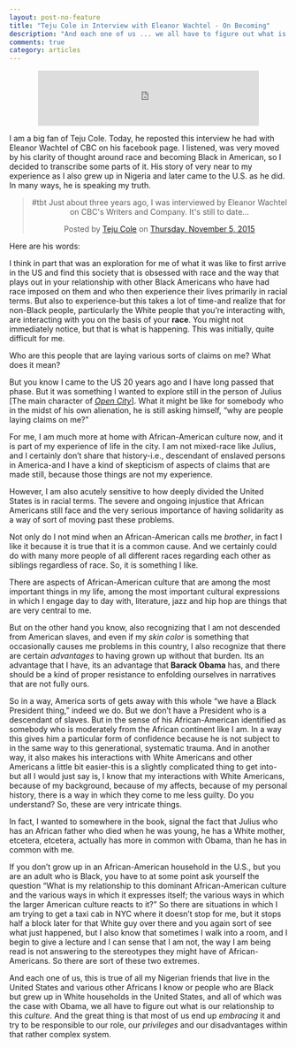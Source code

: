 ```yaml
---
layout: post-no-feature
title: "Teju Cole in Interview with Eleanor Wachtel - On Becoming"
description: "And each one of us ... we all have to figure out what is our relationship to this culture. And  the great thing is that most of us end up embracing it and try to be responsible to our role, our privileges and our disadvantages within that rather complex system."
comments: true
category: articles
--- 
```


<center>
<iframe src="http://www.cbc.ca/i/caffeine/syndicate/?mediaId=2305408699" width="400" height="100" frameborder="0" allowfullscreen></iframe>	
</center>


I am a big fan of Teju Cole. Today, he reposted this interview he had with Eleanor Wachtel of CBC on his facebook page. I listened, was very moved by his clarity of thought around race and becoming Black in American, so I decided to transcribe some parts of it. His story of very near to my experience as I also grew up in Nigeria and later came to the U.S. as he did. In many ways, he is speaking my truth.

<center>
<div id="fb-root"></div><script>(function(d, s, id) {  var js, fjs = d.getElementsByTagName(s)[0];  if (d.getElementById(id)) return;  js = d.createElement(s); js.id = id;  js.src = "//connect.facebook.net/en_US/sdk.js#xfbml=1&version=v2.3";  fjs.parentNode.insertBefore(js, fjs);}(document, 'script', 'facebook-jssdk'));</script><div class="fb-post" data-href="https://www.facebook.com/permalink.php?story_fbid=10153293217142199&amp;id=200401352198" data-width="500"><div class="fb-xfbml-parse-ignore"><blockquote cite="https://www.facebook.com/permalink.php?story_fbid=10153293217142199&amp;id=200401352198"><p>#tbt Just about three years ago, I was interviewed by Eleanor Wachtel on CBC&#039;s Writers and Company. It&#039;s still to date...</p>Posted by <a href="https://www.facebook.com/Teju-Cole-200401352198/">Teju Cole</a> on&nbsp;<a href="https://www.facebook.com/permalink.php?story_fbid=10153293217142199&amp;id=200401352198">Thursday, November 5, 2015</a></blockquote></div></div>
</center>

Here are his words:

I think in part that was an exploration for me of what it was like to first arrive in the US and find this society that is obsessed with race and the way that plays out in your relationship with other Black Americans who have had race imposed on them and who then experience their lives primarily in racial terms. But also to experience-but this takes a lot of time-and realize that for non-Black people, particularly the White people that you’re interacting with, are interacting with you on the basis of your **race**. You might not immediately notice, but  that is what is happening. This was initially, quite difficult for me. 

Who are this people that are laying various sorts of claims on me? What does it mean? 

But you know I came to the US 20 years ago and I have long passed that phase. But it was something I wanted to explore still in the person of Julius [The main character of [*Open City*](http://www.amazon.com/Open-City-Novel-Teju-Cole/dp/0812980093)]. What it might be like for somebody who in the midst of his own alienation, he is still asking himself, “why are people laying claims on me?” 

For me, I am much more at home with African-American culture now, and it is part of my experience of life in the city. I am not mixed-race like Julius, and I certainly don’t share that history-i.e., descendant of enslaved persons in America-and I have a kind of skepticism of aspects of claims that are made still, because those things are not my experience. 

However, I am also acutely sensitive to how deeply divided the United States is in racial terms. The severe and ongoing injustice that African Americans still face and the very serious importance of having solidarity as a way of sort of moving past these problems. 

Not only do I not mind when an African-American calls me *brother*, in fact I like it because it is true that it is a common cause. And we certainly could do with many more people of all different races regarding each other as siblings regardless of race. So, it is something I like. 

There are aspects of African-American culture that are among the most important things in my life, among the most important cultural expressions in which I engage day to day with, literature, jazz and hip hop are things that are very central to me. 

But on the other hand you know, also recognizing that I am not descended from American slaves, and even if my *skin color* is something that occasionally causes me problems in this country, I also recognize that there are certain *advantages* to having grown up without that burden. Its an advantage that I have, its an advantage that **Barack Obama** has, and there should be a kind of proper resistance to enfolding ourselves in narratives that are not fully ours. 

So in a way, America sorts of gets away with this whole “we have a Black President thing,” indeed we do. But we don’t have a President who is a descendant of slaves. But in the sense of his African-American identified as somebody who is moderately from the African continent like I am. In a way this gives him a particular form of confidence because he is not subject to in the same way to this generational, systematic trauma. And in another way, it also makes his interactions with White Americans and other Americans a little bit easier-this is a slightly complicated thing to get into-but all I would just say is, I know that my interactions with White Americans, because of my background, because of my affects, because of my personal history, there is a way in which they come to me less guilty. Do you understand? So, these are very intricate things. 

In fact, I wanted to somewhere in the book, signal the fact that Julius who has an African father who died when he was young, he has a White mother, etcetera, etcetera, actually has more in common with Obama, than he has in common with me.

If you don’t grow up in an African-American household in the U.S., but you are an adult who is Black, you have to at some point ask yourself the question “What is my relationship to this dominant African-American culture and the various ways in which it expresses itself; the various ways in which the larger American culture reacts to it?” So there are situations in which I am trying to get a taxi cab in NYC where it doesn’t stop for me, but it stops half a block later for that White guy over there and you again sort of see what just happened, but I also know that sometimes I walk into a room, and I begin to give a lecture and I can sense that I am not, the way I am being read is not answering to the stereotypes they might have of African-Americans. So there are sort of these two extremes.

And each one of us, this is true of all my Nigerian friends that live in the United States and various other Africans I know or people who are Black but grew up in White households in the United States, and all of which was the case with Obama, we all have to figure out what is our relationship to this *culture*. And  the great thing is that most of us end up *embracing* it and try to be responsible to our role, our *privileges* and our disadvantages within that rather complex system.

